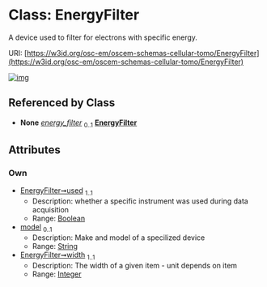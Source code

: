 
# Class: EnergyFilter

A device used to filter for electrons with specific energy.

URI: [https://w3id.org/osc-em/oscem-schemas-cellular-tomo/EnergyFilter](https://w3id.org/osc-em/oscem-schemas-cellular-tomo/EnergyFilter)


[![img](https://yuml.me/diagram/nofunky;dir:TB/class/[Acquisition]++-%20energy_filter%200..1>[EnergyFilter&#124;used:boolean;model:string%20%3F;width:integer],[Acquisition])](https://yuml.me/diagram/nofunky;dir:TB/class/[Acquisition]++-%20energy_filter%200..1>[EnergyFilter&#124;used:boolean;model:string%20%3F;width:integer],[Acquisition])

## Referenced by Class

 *  **None** *[energy_filter](energy_filter.md)*  <sub>0..1</sub>  **[EnergyFilter](EnergyFilter.md)**

## Attributes


### Own

 * [EnergyFilter➞used](EnergyFilter_used.md)  <sub>1..1</sub>
     * Description: whether a specific instrument was used during data acquisition
     * Range: [Boolean](types/Boolean.md)
 * [model](model.md)  <sub>0..1</sub>
     * Description: Make and model of a specilized device
     * Range: [String](types/String.md)
 * [EnergyFilter➞width](EnergyFilter_width.md)  <sub>1..1</sub>
     * Description: The width of a given item - unit depends on item
     * Range: [Integer](types/Integer.md)
